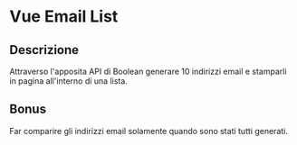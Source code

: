# Vue Email List

## Descrizione
Attraverso l'apposita API di Boolean generare 10 indirizzi email e stamparli in pagina all'interno di una lista.
## Bonus
Far comparire gli indirizzi email solamente quando sono stati tutti generati.